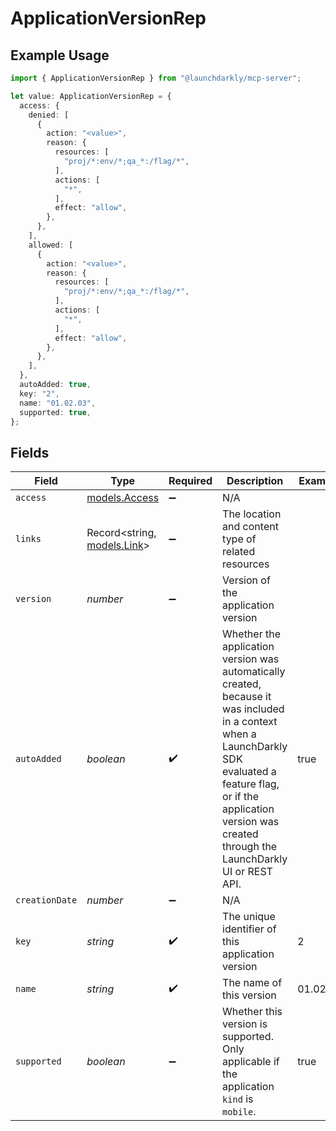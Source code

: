 # ApplicationVersionRep

## Example Usage

```typescript
import { ApplicationVersionRep } from "@launchdarkly/mcp-server";

let value: ApplicationVersionRep = {
  access: {
    denied: [
      {
        action: "<value>",
        reason: {
          resources: [
            "proj/*:env/*;qa_*:/flag/*",
          ],
          actions: [
            "*",
          ],
          effect: "allow",
        },
      },
    ],
    allowed: [
      {
        action: "<value>",
        reason: {
          resources: [
            "proj/*:env/*;qa_*:/flag/*",
          ],
          actions: [
            "*",
          ],
          effect: "allow",
        },
      },
    ],
  },
  autoAdded: true,
  key: "2",
  name: "01.02.03",
  supported: true,
};
```

## Fields

| Field                                                                                                                                                                                                                                 | Type                                                                                                                                                                                                                                  | Required                                                                                                                                                                                                                              | Description                                                                                                                                                                                                                           | Example                                                                                                                                                                                                                               |
| ------------------------------------------------------------------------------------------------------------------------------------------------------------------------------------------------------------------------------------- | ------------------------------------------------------------------------------------------------------------------------------------------------------------------------------------------------------------------------------------- | ------------------------------------------------------------------------------------------------------------------------------------------------------------------------------------------------------------------------------------- | ------------------------------------------------------------------------------------------------------------------------------------------------------------------------------------------------------------------------------------- | ------------------------------------------------------------------------------------------------------------------------------------------------------------------------------------------------------------------------------------- |
| `access`                                                                                                                                                                                                                              | [models.Access](../models/access.md)                                                                                                                                                                                                  | :heavy_minus_sign:                                                                                                                                                                                                                    | N/A                                                                                                                                                                                                                                   |                                                                                                                                                                                                                                       |
| `links`                                                                                                                                                                                                                               | Record<string, [models.Link](../models/link.md)>                                                                                                                                                                                      | :heavy_minus_sign:                                                                                                                                                                                                                    | The location and content type of related resources                                                                                                                                                                                    |                                                                                                                                                                                                                                       |
| `version`                                                                                                                                                                                                                             | *number*                                                                                                                                                                                                                              | :heavy_minus_sign:                                                                                                                                                                                                                    | Version of the application version                                                                                                                                                                                                    |                                                                                                                                                                                                                                       |
| `autoAdded`                                                                                                                                                                                                                           | *boolean*                                                                                                                                                                                                                             | :heavy_check_mark:                                                                                                                                                                                                                    | Whether the application version was automatically created, because it was included in a context when a LaunchDarkly SDK evaluated a feature flag, or if the application version was created through the LaunchDarkly UI or REST API.  | true                                                                                                                                                                                                                                  |
| `creationDate`                                                                                                                                                                                                                        | *number*                                                                                                                                                                                                                              | :heavy_minus_sign:                                                                                                                                                                                                                    | N/A                                                                                                                                                                                                                                   |                                                                                                                                                                                                                                       |
| `key`                                                                                                                                                                                                                                 | *string*                                                                                                                                                                                                                              | :heavy_check_mark:                                                                                                                                                                                                                    | The unique identifier of this application version                                                                                                                                                                                     | 2                                                                                                                                                                                                                                     |
| `name`                                                                                                                                                                                                                                | *string*                                                                                                                                                                                                                              | :heavy_check_mark:                                                                                                                                                                                                                    | The name of this version                                                                                                                                                                                                              | 01.02.03                                                                                                                                                                                                                              |
| `supported`                                                                                                                                                                                                                           | *boolean*                                                                                                                                                                                                                             | :heavy_minus_sign:                                                                                                                                                                                                                    | Whether this version is supported. Only applicable if the application <code>kind</code> is <code>mobile</code>.                                                                                                                       | true                                                                                                                                                                                                                                  |